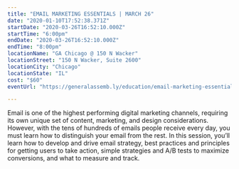 ```yaml
---
title: "EMAIL MARKETING ESSENTIALS | MARCH 26"
date: "2020-01-10T17:52:38.371Z"
startDate: "2020-03-26T16:52:10.000Z"
startTime: "6:00pm"
endDate: "2020-03-26T16:52:10.000Z"
endTime: "8:00pm"
locationName: "GA Chicago @ 150 N Wacker"
locationStreet: "150 N Wacker, Suite 2600"
locationCity: "Chicago"
locationState: "IL"
cost: "$60"
eventUrl: "https://generalassemb.ly/education/email-marketing-essentials/chicago/97231"

---
```


Email is one of the highest performing digital marketing channels, requiring its own unique set of content, marketing, and design considerations. However, with the tens of hundreds of emails people receive every day, you must learn how to distinguish your email from the rest. In this session, you’ll learn how to develop and drive email strategy, best practices and principles for getting users to take action, simple strategies and A/B tests to maximize conversions, and what to measure and track.

